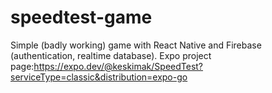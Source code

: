 # speedtest-game

Simple (badly working) game with React Native and Firebase (authentication, realtime database). 
Expo project page:https://expo.dev/@keskimak/SpeedTest?serviceType=classic&distribution=expo-go
